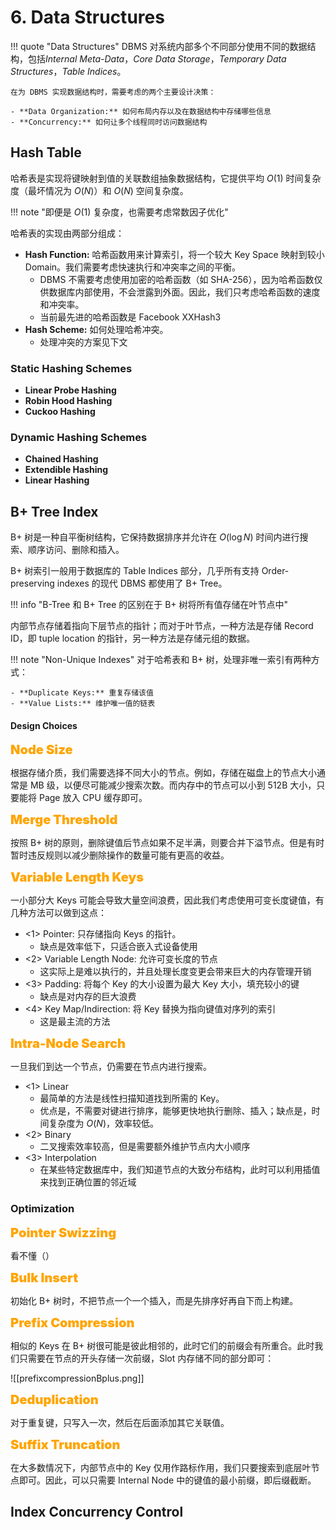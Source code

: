 
# 6. Data Structures

!!! quote "Data Structures"
	DBMS 对系统内部多个不同部分使用不同的数据结构，包括*Internal Meta-Data*，*Core Data Storage*，*Temporary Data Structures*，*Table Indices*。
	
	在为 DBMS 实现数据结构时，需要考虑的两个主要设计决策：
	
	- **Data Organization:** 如何布局内存以及在数据结构中存储哪些信息
	- **Concurrency:** 如何让多个线程同时访问数据结构

## Hash Table

哈希表是实现将键映射到值的关联数组抽象数据结构，它提供平均 $O(1)$ 时间复杂度（最坏情况为 $O(N)$）和 $O(N)$ 空间复杂度。

!!! note "即便是 $O(1)$ 复杂度，也需要考虑常数因子优化"

哈希表的实现由两部分组成：

- **Hash Function:** 哈希函数用来计算索引，将一个较大 Key Space 映射到较小 Domain。我们需要考虑快速执行和冲突率之间的平衡。
	- DBMS 不需要考虑使用加密的哈希函数（如 SHA-256），因为哈希函数仅供数据库内部使用，不会泄露到外面。因此，我们只考虑哈希函数的速度和冲突率。
	- 当前最先进的哈希函数是 Facebook XXHash3
- **Hash Scheme:** 如何处理哈希冲突。
	- 处理冲突的方案见下文

### Static Hashing Schemes

- **Linear Probe Hashing**
- **Robin Hood Hashing**
- **Cuckoo Hashing**


### Dynamic Hashing Schemes

- **Chained Hashing**
- **Extendible Hashing**
- **Linear Hashing**

## B+ Tree Index

B+ 树是一种自平衡树结构，它保持数据排序并允许在 $O(\log N)$ 时间内进行搜索、顺序访问、删除和插入。

B+ 树索引一般用于数据库的 Table Indices 部分，几乎所有支持 Order-preserving indexes 的现代 DBMS 都使用了 B+ Tree。

!!! info "B-Tree 和 B+ Tree 的区别在于 B+ 树将所有值存储在叶节点中"

内部节点存储着指向下层节点的指针；而对于叶节点，一种方法是存储 Record ID，即 tuple location 的指针，另一种方法是存储元组的数据。

!!! note "Non-Unique Indexes"
	对于哈希表和 B+ 树，处理非唯一索引有两种方式：
	
	- **Duplicate Keys:** 重复存储该值
	- **Value Lists:** 维护唯一值的链表

#### Design Choices

<font style="font-weight: 1000;font-size: 20px" color="orange">Node Size</font>

根据存储介质，我们需要选择不同大小的节点。例如，存储在磁盘上的节点大小通常是 MB 级，以便尽可能减少搜索次数。而内存中的节点可以小到 512B 大小，只要能将 Page 放入 CPU 缓存即可。

<font style="font-weight: 1000;font-size: 20px" color="orange">Merge Threshold</font>

按照 B+ 树的原则，删除键值后节点如果不足半满，则要合并下溢节点。但是有时暂时违反规则以减少删除操作的数量可能有更高的收益。

<font style="font-weight: 1000;font-size: 20px" color="orange">Variable Length Keys</font>

一小部分大 Keys 可能会导致大量空间浪费，因此我们考虑使用可变长度键值，有几种方法可以做到这点：

- <1> Pointer: 只存储指向 Keys 的指针。
	- 缺点是效率低下，只适合嵌入式设备使用
- <2> Variable Length Node: 允许可变长度的节点
	- 这实际上是难以执行的，并且处理长度变更会带来巨大的内存管理开销
- <3> Padding: 将每个 Key 的大小设置为最大 Key 大小，填充较小的键
	- 缺点是对内存的巨大浪费
- <4> Key Map/Indirection: 将 Key 替换为指向键值对序列的索引
	- 这是最主流的方法

<font style="font-weight: 1000;font-size: 20px" color="orange">Intra-Node Search</font>

一旦我们到达一个节点，仍需要在节点内进行搜索。

- <1> Linear
	- 最简单的方法是线性扫描知道找到所需的 Key。
	- 优点是，不需要对键进行排序，能够更快地执行删除、插入；缺点是，时间复杂度为 $O(N)$，效率较低。
- <2> Binary
	- 二叉搜索效率较高，但是需要额外维护节点内大小顺序
- <3> Interpolation
	- 在某些特定数据库中，我们知道节点的大致分布结构，此时可以利用插值来找到正确位置的邻近域

### Optimization

<font style="font-weight: 1000;font-size: 20px" color="orange">Pointer Swizzing</font>

看不懂（）

<font style="font-weight: 1000;font-size: 20px" color="orange">Bulk Insert</font>

初始化 B+ 树时，不把节点一个一个插入，而是先排序好再自下而上构建。

<font style="font-weight: 1000;font-size: 20px" color="orange">Prefix Compression</font>

相似的 Keys 在 B+ 树很可能是彼此相邻的，此时它们的前缀会有所重合。此时我们只需要在节点的开头存储一次前缀，Slot 内存储不同的部分即可：

![[prefixcompressionBplus.png]]

<font style="font-weight: 1000;font-size: 20px" color="orange">Deduplication</font>

对于重复键，只写入一次，然后在后面添加其它关联值。

<font style="font-weight: 1000;font-size: 20px" color="orange">Suffix Truncation</font>

在大多数情况下，内部节点中的 Key 仅用作路标作用，我们只要搜索到底层叶节点即可。因此，可以只需要 Internal Node 中的键值的最小前缀，即后缀截断。

## Index Concurrency Control

	